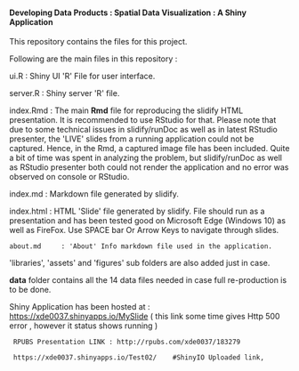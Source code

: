 
   #### Developing Data Products : Spatial Data Visualization : A Shiny Application
   
   This repository contains the files for this project.
   
   Following are the main files in this repository :
   
   ui.R                 : Shiny UI 'R' File for user interface.
   
   server.R             : Shiny server 'R' file.
   
   index.Rmd     :  The main **Rmd** file for reproducing the slidify HTML presentation.
                    It is recommended to use RStudio for that. Please note that due to some technical issues
					in slidify/runDoc as well as in latest RStudio presenter, the 'LIVE' slides from
					a running application could not be captured. Hence, in the Rmd, a captured image
					file has been included. Quite a bit of time was spent in analyzing the problem, but
					slidify/runDoc as well as RStudio presenter both could not render the application
					and no error was observed on console or RStudio.
   
   index.md      :  Markdown file generated by slidify.
   
   index.html    : HTML 'Slide' file generated by slidify. File should run as a presentation and has been
                   tested good on Microsoft Edge (Windows 10) as well as FireFox.
				   Use SPACE bar Or Arrow Keys to navigate through slides.
				   
	about.md     : 'About' Info markdown file used in the application.
   
   'libraries', 'assets' and 'figures' sub folders are also added just in case.
   
   **data** folder contains all the 14 data files needed in case full re-production is to be done.
   
   Shiny Application has been hosted at :  https://xde0037.shinyapps.io/MySlide
   ( this link some time gives Http 500 error , however it status shows running )
  
     RPUBS Presentation LINK : http://rpubs.com/xde0037/183279

     https://xde0037.shinyapps.io/Test02/    #ShinyIO Uploaded link,
